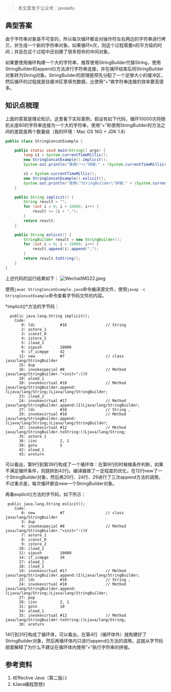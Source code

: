 > 本文首发于公众号：javaadu

## 典型答案
由于字符串对象是不可变的，所以每次循环都会对操作符左右两边的字符串进行拷贝，并生成一个新的字符串对象。如果循环n次，则这个过程需要n的平方级的时间；并且在这个过程中还创建了很多短命的中间对象。

如果要使用循环构建一个大的字符串，推荐使用StringBuilder代替String，使用StringBuilder的append()方法进行字符串连接，并在循环结束后将StringBuilder对象转为String对象。StringBuilder的原理是预先分配了一个足够大小的缓冲区，然后循环的过程就是往缓冲区里填充数据，比使用“+”做字符串连接的效率要高很多。

## 知识点梳理
上面的答案是理论知识，这里看下实际案例，假设有如下代码，循环10000次将随机长度80的字符串连接为一个大的字符串，使用“+”和使用StringBuilder的方法之间的差距是两个数量级（我的环境：Mac OS 16G + JDK 1.8）
```java
public class StringConcatExample {

    public static void main(String[] args) {
        long s1 = System.currentTimeMillis();
        new StringConcatExample().implicit();
        System.out.println("使用\"+\"拼接:" + (System.currentTimeMillis() - s1));

        s1 = System.currentTimeMillis();
        new StringConcatExample().exlicit();
        System.out.println("使用\"StringBuilder\"拼接:" + (System.currentTimeMillis() - s1));
    }

    public String implicit() {
        String result = "";
        for (int i = 0; i < 10000; i++) {
            result += (i + ",");
        }
        return result;
    }

    public String exlicit() {
        StringBuilder result = new StringBuilder();
        for (int i = 0; i < 10000; i++) {
            result.append(i).append(",");
        }
        return result.toString();
    }
}
```
上述代码的运行结果如下：
![WechatIMG22.jpeg](https://upload-images.jianshu.io/upload_images/44770-9715099e18869090.jpeg?imageMogr2/auto-orient/strip%7CimageView2/2/w/1240)


使用`javac StringConcatExample.java`命令编译源文件，使用`javap -c StringConcatExample`命令查看字节码文件的内容。

*implicit()*方法的字节码：
```
  public java.lang.String implicit();
    Code:
       0: ldc           #16                 // String
       2: astore_1
       3: iconst_0
       4: istore_2
       5: iload_2
       6: sipush        10000
       9: if_icmpge     42
      12: new           #7                  // class java/lang/StringBuilder
      15: dup
      16: invokespecial #8                  // Method java/lang/StringBuilder."<init>":()V
      19: aload_1
      20: invokevirtual #10                 // Method java/lang/StringBuilder.append:(Ljava/lang/String;)Ljava/lang/StringBuilder;
      23: iload_2
      24: invokevirtual #17                 // Method java/lang/StringBuilder.append:(I)Ljava/lang/StringBuilder;
      27: ldc           #18                 // String ,
      29: invokevirtual #10                 // Method java/lang/StringBuilder.append:(Ljava/lang/String;)Ljava/lang/StringBuilder;
      32: invokevirtual #12                 // Method java/lang/StringBuilder.toString:()Ljava/lang/String;
      35: astore_1
      36: iinc          2, 1
      39: goto          5
      42: aload_1
      43: areturn
```
可以看出，第9行到第39行构成了一个循环体：在第9行的时候做条件判断，如果不满足循环条件，则跳转到42行。编译器做了一定程度的优化，在12行new了一个StringBuilder对象，然后再20行、24行、29进行了三次append方法的调用，不过重点是，每次循环都会new一个StringBuilder对象。

再看explicit()方法的字节码，如下所示：
```
 public java.lang.String exlicit();
    Code:
       0: new           #7                  // class java/lang/StringBuilder
       3: dup
       4: invokespecial #8                  // Method java/lang/StringBuilder."<init>":()V
       7: astore_1
       8: iconst_0
       9: istore_2
      10: iload_2
      11: sipush        10000
      14: if_icmpge     34
      17: aload_1
      18: iload_2
      19: invokevirtual #17                 // Method java/lang/StringBuilder.append:(I)Ljava/lang/StringBuilder;
      22: ldc           #18                 // String ,
      24: invokevirtual #10                 // Method java/lang/StringBuilder.append:(Ljava/lang/String;)Ljava/lang/StringBuilder;
      27: pop
      28: iinc          2, 1
      31: goto          10
      34: aload_1
      35: invokevirtual #12                 // Method java/lang/StringBuilder.toString:()Ljava/lang/String;
      38: areturn
```
14行到31行构成了循环体，可以看出，在第4行（循环体外）就构建好了StringBuilder对象，然后再循环体内只进行append()方法的调用。这就从字节码层面解释了为什么不建议在循环体内使用“+”执行字符串的拼接。

## 参考资料
1. 《Effective Java（第二版）》
2. 《Java编程思想》
